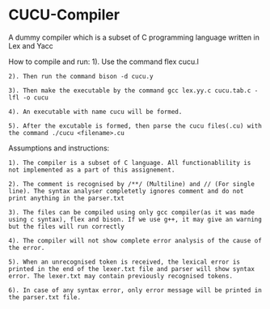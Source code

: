 # CUCU-Compiler
A dummy compiler which is a subset of C programming language written in Lex and Yacc


How to compile and run:
    1). Use the command flex cucu.l
    
    2). Then run the command bison -d cucu.y
    
    3). Then make the executable by the command gcc lex.yy.c cucu.tab.c -lfl -o cucu
    
    4). An executable with name cucu will be formed.
    
    5). After the excutable is formed, then parse the cucu files(.cu) with the command ./cucu <filename>.cu

Assumptions and instructions:

    1). The compiler is a subset of C language. All functionablility is not implemented as a part of this assignement.
    
    2). The comment is recognised by /**/ (Multiline) and // (For single line). The syntax analyser completetly ignores comment and do not print anything in the parser.txt
    
    3). The files can be compiled using only gcc compiler(as it was made using c syntax), flex and bison. If we use g++, it may give an warning but the files will run correctly 
    
    4). The compiler will not show complete error analysis of the cause of the error.
    
    5). When an unrecognised token is received, the lexical error is printed in the end of the lexer.txt file and parser will show syntax error. The lexer.txt may contain previously recognised tokens.
    
    6). In case of any syntax error, only error message will be printed in the parser.txt file.
